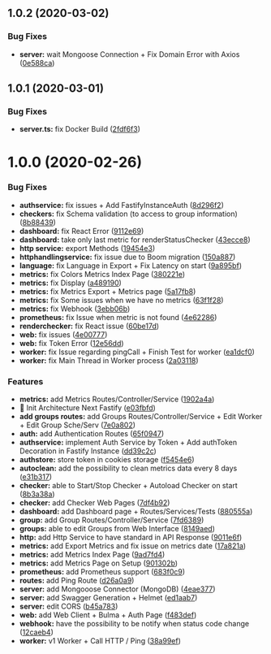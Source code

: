 ## 1.0.2 (2020-03-02)


### Bug Fixes

* **server:** wait Mongoose Connection + Fix Domain Error with Axios ([0e588ca](https://github.com/qlaffont/monity/commit/0e588ca95ea7c329b3f953a35252f682eea01cdc))

## 1.0.1 (2020-03-01)


### Bug Fixes

* **server.ts:** fix Docker Build ([2fdf6f3](https://github.com/qlaffont/monity/commit/2fdf6f3d295d485c70a3432ffc04584868d0d454))



# 1.0.0 (2020-02-26)


### Bug Fixes

* **authservice:** fix issues + Add FastifyInstanceAuth ([8d296f2](https://github.com/qlaffont/monity/commit/8d296f273dde9aec969a8361dd487ca58f6a22b1))
* **checkers:** fix Schema validation (to access to group information) ([8b88439](https://github.com/qlaffont/monity/commit/8b884393799485d774674d4e88432cbd27ff3058))
* **dashboard:** fix React Error ([9112e69](https://github.com/qlaffont/monity/commit/9112e69f4adba365e8826df9590d3cc980ac7f82))
* **dashboard:** take only last metric for renderStatusChecker ([43ecce8](https://github.com/qlaffont/monity/commit/43ecce8404b66fb5d0a1e5b219e8076e7fcca316))
* **http service:** export Methods ([19454e3](https://github.com/qlaffont/monity/commit/19454e350c3e0d7911d569939b7dbc779ac71500))
* **httphandlingservice:** fix issue due to Boom migration ([150a887](https://github.com/qlaffont/monity/commit/150a887c8f21a195ea8582d25dda3d88c753ce38))
* **language:** fix Language in Export + Fix Latency on start ([9a895bf](https://github.com/qlaffont/monity/commit/9a895bf60bc46dca83767699815c3f742ba83e35))
* **metrics:** fix Colors Metrics Index Page ([380221e](https://github.com/qlaffont/monity/commit/380221e9e670ab93715bb99faba40f57630b834e))
* **metrics:** fix Display ([a489190](https://github.com/qlaffont/monity/commit/a489190d0f2aa1815bc1d325b64e48831322d754))
* **metrics:** fix Metrics Export + Metrics page ([5a17fb8](https://github.com/qlaffont/monity/commit/5a17fb882932313c1dcaa02380a0ff077e50ef10))
* **metrics:** fix Some issues when we have no metrics ([63f1f28](https://github.com/qlaffont/monity/commit/63f1f285caea97fb60ba218f1a5a6f4cfe22e43b))
* **metrics:** fix Webhook ([3ebb06b](https://github.com/qlaffont/monity/commit/3ebb06b8b66510ac99f7b67c5bdb3d2a7ec78f7b))
* **prometheus:** fix Issue when metric is not found ([4e62286](https://github.com/qlaffont/monity/commit/4e62286196ace25314946991de7c6e5dc7c3a7d0))
* **renderchecker:** fix React issue ([60be17d](https://github.com/qlaffont/monity/commit/60be17dbeef72d6ce58f99ebd03453e35f3dbf2c))
* **web:** fix issues ([4e00777](https://github.com/qlaffont/monity/commit/4e00777a225be39dd8c113d966076a474dad082a))
* **web:** fix Token Error ([12e56dd](https://github.com/qlaffont/monity/commit/12e56dddcfe14c2d5860b1cc873a615f28acd812))
* **worker:** fix Issue regarding pingCall + Finish Test for worker ([ea1dcf0](https://github.com/qlaffont/monity/commit/ea1dcf053a87c5742090ea2259e81bc6eeb6e6d6))
* **worker:** fix Main Thread in Worker process ([2a03118](https://github.com/qlaffont/monity/commit/2a03118f78f004c76c1d48740f51273f3d5bd7e9))


### Features

* **metrics:** add Metrics Routes/Controller/Service ([1902a4a](https://github.com/qlaffont/monity/commit/1902a4af6993826b064f3437476c8f64538eb61a))
* 🎸 Init Architecture Next Fastify ([e03fbfd](https://github.com/qlaffont/monity/commit/e03fbfdd348050710a7b9d0a5b94610213cf1cce))
* **add groups routes:** add Groups Routes/Controller/Service + Edit Worker + Edit Group Sche/Serv ([7e0a802](https://github.com/qlaffont/monity/commit/7e0a802f85f1b44d65b51b540a702d2dda5f1b07))
* **auth:** add Authentication Routes ([65f0947](https://github.com/qlaffont/monity/commit/65f0947315a430c9b25849637921d209200937bb))
* **authservice:** implement Auth Service by Token + Add authToken Decoration in Fastify Instance ([dd39c2c](https://github.com/qlaffont/monity/commit/dd39c2c5f5f8428c5b15497f695baac6d0bd1f43))
* **authstore:** store token in cookies storage ([f5454e6](https://github.com/qlaffont/monity/commit/f5454e65691d00858e1983897f8287a85cc66443))
* **autoclean:** add the possibility to clean metrics data every 8 days ([e31b317](https://github.com/qlaffont/monity/commit/e31b317e66f757768208019ba081f73ab099d2ac))
* **checker:** able to Start/Stop Checker + Autoload Checker on start ([8b3a38a](https://github.com/qlaffont/monity/commit/8b3a38abb44d0dab21e9478c38996b0710262424))
* **checker:** add Checker Web Pages ([7df4b92](https://github.com/qlaffont/monity/commit/7df4b92a4678669d4f9db8822a9704db834ad174))
* **dashboard:** add Dashboard page + Routes/Services/Tests ([880555a](https://github.com/qlaffont/monity/commit/880555ace95f992544f0830412d5cdf335de0eb2))
* **group:** add Group Routes/Controller/Service ([7fd6389](https://github.com/qlaffont/monity/commit/7fd638994d6fa603d5bc7d5784529c0333eacf35))
* **groups:** able to edit Groups from Web Interface ([8149aed](https://github.com/qlaffont/monity/commit/8149aed4e8c0e83d49ce1ba9b72933dfcd5b90c8))
* **http:** add Http Service to have standard in API Response ([9011e6f](https://github.com/qlaffont/monity/commit/9011e6fea8e80cba557d4a33abf37f4714222506))
* **metrics:** add Export Metrics and fix issue on metrics date ([17a821a](https://github.com/qlaffont/monity/commit/17a821a593c08487267785547b2c51c17854a60e))
* **metrics:** add Metrics Index Page ([9ad7fd4](https://github.com/qlaffont/monity/commit/9ad7fd4c7202d1584d8ec515d76587a7e46a12d5))
* **metrics:** add Metrics Page on Setup ([901302b](https://github.com/qlaffont/monity/commit/901302b8b47b4f5a443fc0ae2efde3ca5769c091))
* **prometheus:** add Prometheus support ([683f0c9](https://github.com/qlaffont/monity/commit/683f0c901d16fe776748181f786b0214deca7403))
* **routes:** add Ping Route ([d26a0a9](https://github.com/qlaffont/monity/commit/d26a0a9e9b4a867d4adc159ccaa27d08de73cfeb))
* **server:** add Mongooose Connector (MongoDB) ([4eae377](https://github.com/qlaffont/monity/commit/4eae377984f5310adf4c3a6e0a42ca9ec47c4801))
* **server:** add Swagger Generation + Helmet ([ed1aab7](https://github.com/qlaffont/monity/commit/ed1aab72701fe8d8007e7cb6fb92c370c4bf9acd))
* **server:** edit CORS ([b45a783](https://github.com/qlaffont/monity/commit/b45a783da5a96ceb7575bbc150253f5e046931d7))
* **web:** add Web Client + Bulma + Auth Page ([f483def](https://github.com/qlaffont/monity/commit/f483deffdce03daafe42b5eef6e8588a16c4319f))
* **webhook:** have the possibility to be notify when status code change ([12caeb4](https://github.com/qlaffont/monity/commit/12caeb419e4adebe555766a0aa02b5ac4b17aa20))
* **worker:** v1 Worker + Call HTTP / Ping ([38a99ef](https://github.com/qlaffont/monity/commit/38a99efca603dc65e723f18fafd7ca7386809a97))



